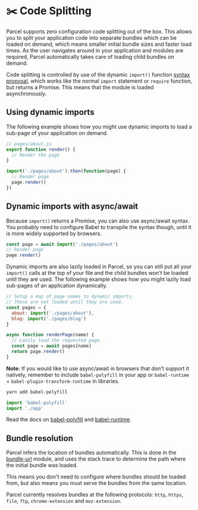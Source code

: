 # ✂️ Code Splitting

Parcel supports zero configuration code splitting out of the box. This allows you to split your application code into separate bundles which can be loaded on demand, which means smaller initial bundle sizes and faster load times. As the user navigates around in your application and modules are required, Parcel automatically takes care of loading child bundles on demand.

Code splitting is controlled by use of the dynamic `import()` function [syntax proposal](https://github.com/tc39/proposal-dynamic-import), which works like the normal `import` statement or `require` function, but returns a Promise. This means that the module is loaded asynchronously.

## Using dynamic imports

The following example shows how you might use dynamic imports to load a sub-page of your application on demand.

```javascript
// pages/about.js
export function render() {
  // Render the page
}
```

```javascript
import('./pages/about').then(function(page) {
  // Render page
  page.render()
})
```

## Dynamic imports with async/await

Because `import()` returns a Promise, you can also use async/await syntax. You probably need to configure Babel to transpile the syntax though, until it is more widely supported by browsers.

```javascript
const page = await import('./pages/about')
// Render page
page.render()
```

Dynamic imports are also lazily loaded in Parcel, so you can still put all your `import()` calls at the top of your file and the child bundles won't be loaded until they are used. The following example shows how you might lazily load sub-pages of an application dynamically.

```javascript
// Setup a map of page names to dynamic imports.
// These are not loaded until they are used.
const pages = {
  about: import('./pages/about'),
  blog: import('./pages/blog')
}

async function renderPage(name) {
  // Lazily load the requested page.
  const page = await pages[name]
  return page.render()
}
```

**Note:** If you would like to use async/await in browsers that don't support it natively, remember to include `babel-polyfill` in your app or `babel-runtime` + `babel-plugin-transform-runtime` in libraries.

```bash
yarn add babel-polyfill
```

```javascript
import 'babel-polyfill'
import './app'
```

Read the docs on [babel-polyfill](http://babeljs.io/docs/usage/polyfill) and [babel-runtime](http://babeljs.io/docs/plugins/transform-runtime).

## Bundle resolution

Parcel infers the location of bundles automatically. This is done in the [bundle-url](https://github.com/parcel-bundler/parcel/blob/master/packages/core/parcel-bundler/src/builtins/bundle-url.js) module, and uses the stack trace to determine the path where the initial bundle was loaded.

This means you don't need to configure where bundles should be loaded from, but also means you must serve the bundles from the same location.

Parcel currently resolves bundles at the following protocols: `http`, `https`, `file`, `ftp`, `chrome-extension` and `moz-extension`.
